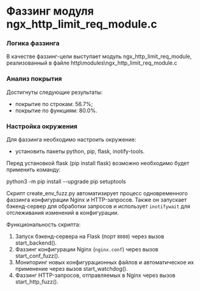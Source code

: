 # Фаззинг модуля ngx_http_limit_req_module.c

### Логика фаззинга
В качестве фаззинг-цели выступает модуль ngx_http_limit_req_module, реализованный в файле http\modules\ngx_http_limit_req_module.c

### Анализ покрытия
Достигнуты следующие результаты:
- покрытие по строкам: 56.7%;
- покрытие по функциям: 80.0%.

### Настройка окружения
Для фаззинга необходимо настроить окружение:
- установить пакеты python, pip, flask, inotify-tools.

Перед установкой flask (pip install flask) возможно необходимо будет применить команду:

python3 -m pip install --upgrade pip setuptools

Скрипт create_env_fuzz.py автоматизирует процесс одновременного фаззинга конфигурации Nginx и HTTP-запросов. 
Также он запускает бэкенд-сервер для обработки запросов и использует `inotifywait` для отслеживания изменений в конфигурации.

Функциональность скрипта:
1. Запуск бэкенд-сервера на Flask (порт `8080`) через вызов start_backend().
2. Фаззинг конфигурации Nginx (`nginx.conf`) через вызов start_conf_fuzz().
3. Мониторинг новых конфигурационных файлов и автоматическое их применение через вызов start_watchdog().
4. Фаззинг HTTP-запросов, отправляемых в Nginx через вызов start_http_fuzz().
